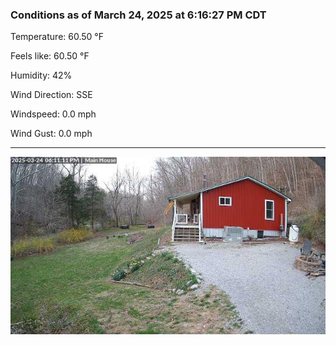 ### Conditions as of March 24, 2025 at 6:16:27 PM CDT 

Temperature: 60.50 &deg;F

Feels like: 60.50 &deg;F

Humidity: 42%

Wind Direction: SSE

Windspeed: 0.0 mph

Wind Gust: 0.0 mph

---

<img src="./images/latest.jpeg"/>

